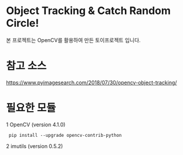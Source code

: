 # Object Tracking & Catch Random Circle!

본 프로젝트는 OpenCV를 활용하여 만든 토이프로젝트 입니다.

# 참고 소스

https://www.pyimagesearch.com/2018/07/30/opencv-object-tracking/

# 필요한 모듈
1 OpenCV (version 4.1.0) 

     pip install --upgrade opencv-contrib-python

2 imutils (version 0.5.2)




